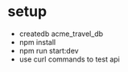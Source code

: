 # setup

- createdb acme_travel_db
- npm install
- npm run start:dev
- use curl commands to test api
